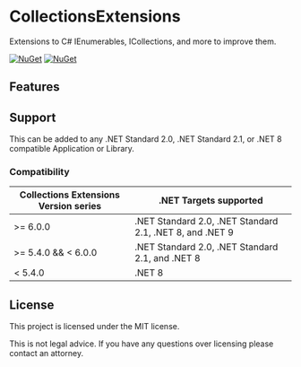 # CollectionsExtensions

Extensions to C# IEnumerables, ICollections, and more to improve them.

[![NuGet](https://img.shields.io/nuget/v/AlastairLundy.Extensions.Collections.svg)](https://www.nuget.org/packages/AlastairLundy.Extensions.Collections/) 
[![NuGet](https://img.shields.io/nuget/dt/AlastairLundy.Extensions.Collections.svg)](https://www.nuget.org/packages/AlastairLundy.Extensions.Collections/)

## Features


## Support 
This can be added to any .NET Standard 2.0, .NET Standard 2.1, or .NET 8 compatible Application or Library.


### Compatibility 


| Collections Extensions Version series | .NET Targets supported                           | 
|---------------------------------------|--------------------------------------------------|
| >= 6.0.0 |                      .NET Standard 2.0, .NET Standard 2.1, .NET 8, and .NET 9 |
| >= 5.4.0 && < 6.0.0                   | .NET Standard 2.0, .NET Standard 2.1, and .NET 8 |
| < 5.4.0                               | .NET 8                                           |

## License
This project is licensed under the MIT license.

This is not legal advice. If you have any questions over licensing please contact an attorney.
